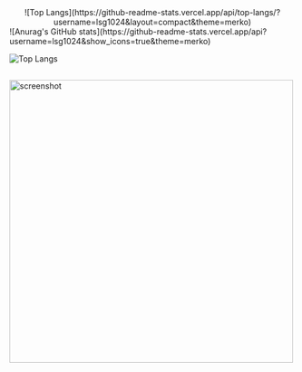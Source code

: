 <div align="center">
  ![Top Langs](https://github-readme-stats.vercel.app/api/top-langs/?username=lsg1024&layout=compact&theme=merko)
</div>
![Anurag's GitHub stats](https://github-readme-stats.vercel.app/api?username=lsg1024&show_icons=true&theme=merko)

![Top Langs](https://github-readme-stats.vercel.app/api/top-langs/?username=lsg1024&layout=compact&theme=merko)

<h2 dir="auto">
  <a>
  
  </a>
</h2>

<a href="http://lovera.maxam.now.sh/">
  <img src="https://user-images.githubusercontent.com/25841814/79395484-5081ae80-7fac-11ea-9e27-ac91472e31dd.png" alt="screenshot" width="500">
</a>

<h2 dir="auto">
  <a>
  
  </a>
</h2>

<!-- <a href="버튼을 눌렀을 때 이동할 링크" target="_blank"><img src="https://img.shields.io/badge/뱃지레이블-배경색?style=뱃지모양&logo=로고&logoColor=로고색상"/></a> -->
